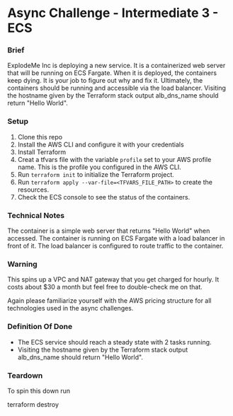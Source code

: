 # Async Challenge - Intermediate 3 - ECS

### Brief
ExplodeMe Inc is deploying a new service. It is a containerized web server that will be running on ECS Fargate. When it is deployed, the containers keep dying. It is your job to figure out why and fix it. Ultimately, the containers should be running and accessible via the load balancer. Visiting the hostname given by the Terraform stack output alb_dns_name should return "Hello World".

### Setup
1. Clone this repo
2. Install the AWS CLI and configure it with your credentials
3. Install Terraform
4. Creat a tfvars file with the variable `profile` set to your AWS profile name. This is the profile you configured in the AWS CLI.
5. Run `terraform init` to initialize the Terraform project.
6. Run `terraform apply --var-file=<TFVARS_FILE_PATH>` to create the resources.
7. Check the ECS console to see the status of the containers.

### Technical Notes
The container is a simple web server that returns "Hello World" when accessed. The container is running on ECS Fargate with a load balancer in front of it. The load balancer is configured to route traffic to the container.

### Warning
This spins up a VPC and NAT gateway that you get charged for hourly. It costs about $30 a month but feel free to double-check me on that.

Again please familiarize yourself with the AWS pricing structure for all technologies used in the async challenges.

### Definition Of Done
- The ECS service should reach a steady state with 2 tasks running.
- Visiting the hostname given by the Terraform stack output alb_dns_name should return "Hello World".

### Teardown
To spin this down run

terraform destroy
